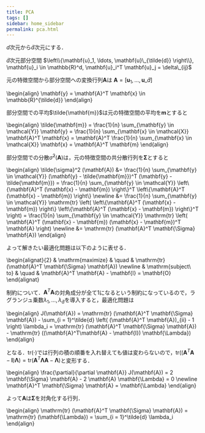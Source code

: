 ```yaml
---
title: PCA
tags: []
sidebar: home_sidebar
permalink: pca.html
---
```


$d$次元から$\tilde{d}$次元にする．

$\tilde{d}$次元部分空間 $\left\\{\mathbf{u}_1, \ldots, \mathbf{u}\_{\tilde{d}} \right\\}, \mathbf{u}_i \in \mathbb{R}^d, \mathbf{u}_i^T \mathbf{u}_j = \delta\_{ij}$

元の特徴空間から部分空間への変換行列$\mathbf{A}$は
$\mathbf{A} = \left[\mathbf{u}_1, \ldots, \mathbf{u}\_{\tilde{d}} \right]$

\begin{align}
\mathbf{y} = \mathbf{A}^T \mathbf{x} \in \mathbb{R}^{\tilde{d}}
\end{align}

部分空間での平均$\tilde{\mathbf{m}}$は元の特徴空間の平均を$\mathbf{m}$とすると

\begin{align}
\tilde{\mathbf{m}} = \frac{1}{n} \sum_{\mathbf{y} \in \mathcal{Y}} \mathbf{y} = \frac{1}{n} \sum_{\mathbf{x} \in \mathcal{X}} \mathbf{A}^T \mathbf{x} = \mathbf{A}^T \frac{1}{n} \sum_{\mathbf{x} \in \mathcal{X}} \mathbf{x} = \mathbf{A}^T \mathbf{m}
\end{align}

部分空間での分散$\tilde{\sigma}^2 (\mathbf{A})$は，元の特徴空間の共分散行列を$\mathbf{\Sigma}$とすると

\begin{align}
\tilde{\sigma}^2 (\mathbf{A}) 
&= \frac{1}{n} \sum_{\mathbf{y} \in \mathcal{Y}} (\mathbf{y} - \tilde{\mathbf{m}})^T (\mathbf{y} - \tilde{\mathbf{m}}) = \frac{1}{n} \sum_{\mathbf{y} \in \mathcal{Y}} \left\\{\mathbf{A}^T (\mathbf{x} - \mathbf{m}) \right\\}^T \left\\{\mathbf{A}^T (\mathbf{x} - \mathbf{m}) \right\\} \newline
&= \frac{1}{n} \sum_{\mathbf{y} \in \mathcal{Y}} \mathrm{tr} \left( \left\\{\mathbf{A}^T (\mathbf{x} - \mathbf{m}) \right\\} \left\\{\mathbf{A}^T (\mathbf{x} - \mathbf{m}) \right\\}^T \right) 
= \frac{1}{n} \sum_{\mathbf{y} \in \mathcal{Y}} \mathrm{tr} \left( \mathbf{A}^T (\mathbf{x} - \mathbf{m}) (\mathbf{x} - \mathbf{m})^T \mathbf{A} \right) \newline
&= \mathrm{tr} (\mathbf{A}^T \mathbf{\Sigma} \mathbf{A})
\end{align}

よって解きたい最適化問題は以下のように表せる．

\begin{alignat}{2}
& \mathrm{maximize} & \quad & \mathrm{tr} (\mathbf{A}^T \mathbf{\Sigma} \mathbf{A}) \newline
& \mathrm{subject\ to} & \quad & \mathbf{A}^T \mathbf{A} - \mathbf{I} = \mathbf{O}
\end{alignat}

制約について．$\mathbf{A}^T \mathbf{A}$の対角成分が全て1になるという制約になっているので，ラグランジュ乗数$\lambda_1, \ldots, \lambda_\tilde{d}$を導入すると，最適化問題は

\begin{align}
J(\mathbf{A}) = \mathrm{tr} (\mathbf{A}^T \mathbf{\Sigma} \mathbf{A}) - \sum_{i = 1}^\tilde{d} \left( (\mathbf{A}^T \mathbf{A})_{ii} - 1 \right) \lambda_i = \mathrm{tr} (\mathbf{A}^T \mathbf{\Sigma} \mathbf{A}) - \mathrm{tr} ((\mathbf{A}^T\mathbf{A} - \mathbf{I}) \mathbf{\Lambda})
\end{align}

となる．$\mathrm{tr} (\cdot)$では行列の積の順番を入れ替えても値は変わらないので，$\mathrm{tr} ((\mathbf{A}^T\mathbf{A} - \mathbf{I}) \mathbf{\Lambda}) = \mathrm{tr} (\mathbf{A}^T \mathbf{\Lambda} \mathbf{A} - \mathbf{\Lambda})$と変形する．

\begin{align}
\frac{\partial}{\partial \mathbf{A}} J(\mathbf{A}) = 2 \mathbf{\Sigma} \mathbf{A} - 2 \mathbf{A} \mathbf{\Lambda} = 0 \newline
\mathbf{A}^T \mathbf{\Sigma} \mathbf{A} = \mathbf{\Lambda}
\end{align}

よって$\mathbf{A}$は$\mathbf{\Sigma}$を対角化する行列．

\begin{align}
\mathrm{tr} (\mathbf{A}^T \mathbf{\Sigma} \mathbf{A}) = \mathrm{tr} (\mathbf{\Lambda}) = \sum_{i = 1}^\tilde{d} \lambda_i
\end{align}

